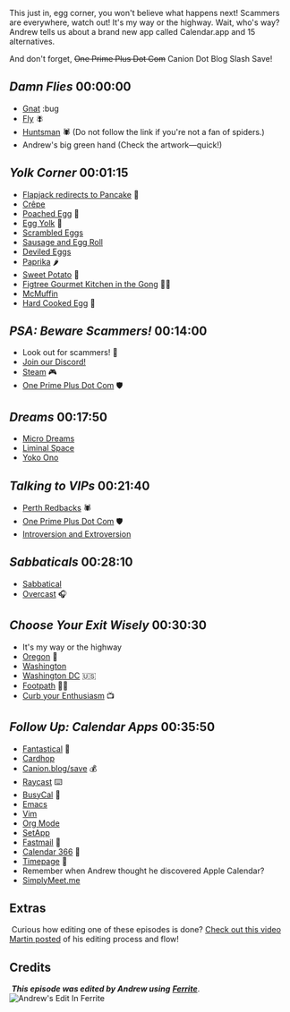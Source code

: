 This just in, egg corner, you won't believe what happens next! Scammers are everywhere, watch out! It's my way or the highway. Wait, who's way? Andrew tells us about a brand new app called Calendar.app and 15 alternatives.

And don't forget, ~~One Prime Plus Dot Com~~ Canion Dot Blog Slash Save!

## _Damn Flies_ 00:00:00
- [Gnat](https://en.wikipedia.org/wiki/Gnat) :bug
- [Fly](https://en.wikipedia.org/wiki/Fly) 🪰
- [Huntsman](https://en.wikipedia.org/wiki/Huntsman_spider) 🕷️ (Do not follow the link if you're not a fan of spiders.)
- Andrew's big green hand (Check the artwork—quick!)

## _Yolk Corner_ 00:01:15
- [Flapjack redirects to Pancake](https://en.wikipedia.org/wiki/Pancake) 🥞
- [Crêpe](https://en.wikipedia.org/wiki/Cr%C3%AApe)
- [Poached Egg](https://en.wikipedia.org/wiki/Poached_egg) 🥚
- [Egg Yolk](https://en.wikipedia.org/wiki/Yolk) 🍳
- [Scrambled Eggs](https://en.wikipedia.org/wiki/Scrambled_eggs)
- [Sausage and Egg Roll](https://www.womensweeklyfood.com.au/recipes/sausage-rolls-4262)
- [Deviled Eggs](https://en.wikipedia.org/wiki/Deviled_egg)
- [Paprika](https://en.wikipedia.org/wiki/Paprika) 🌶️
- [Sweet Potato](https://en.wikipedia.org/wiki/Sweet_potato) 🍠
- [Figtree Gourmet Kitchen in the Gong](https://www.fgk.com.au/) 👩‍🍳
- [McMuffin](https://en.wikipedia.org/wiki/McMuffin)
- [Hard Cooked Egg](https://en.wikipedia.org/wiki/Boiled_egg) 🥚

## _PSA: Beware Scammers!_ 00:14:00
- Look out for scammers! 🚨
- [Join our Discord!](https://discord.gg/mzdB2ug)
- [Steam](https://store.steampowered.com/) 🎮
- [One Prime Plus Dot Com](https://oneprimeplus.com) 🛡️

## _Dreams_ 00:17:50
- [Micro Dreams](https://www.quora.com/Is-it-normal-to-have-multiple-dreams-every-single-night-Is-it-a-sign-of-anything?share=1)
- [Liminal Space](<https://en.wikipedia.org/wiki/Liminal_space_(aesthetic)>)
- [Yoko Ono](https://en.wikipedia.org/wiki/Yoko_Ono)

## _Talking to VIPs_ 00:21:40
- [Perth Redbacks](https://en.wikipedia.org/wiki/Perth_Redbacks) 🕷️
- [One Prime Plus Dot Com](https://oneprimeplus.com) 🛡️
- [Introversion and Extroversion](https://en.wikipedia.org/wiki/Extraversion_and_introversion)

## _Sabbaticals_ 00:28:10
- [Sabbatical](https://en.wikipedia.org/wiki/Sabbatical)
- [Overcast](https://overcast.fm) 🎧

## _Choose Your Exit Wisely_ 00:30:30
- It's my way or the highway
- [Oregon](https://en.wikipedia.org/wiki/Oregon) 🌲
- [Washington](<https://en.wikipedia.org/wiki/Washington_(state)>)
- [Washington DC](https://en.wikipedia.org/wiki/Washington,_D.C.) 🇺🇸
- [Footpath](https://en.wikipedia.org/wiki/Footpath) 🚶‍♂️
- [Curb your Enthusiasm](https://www.themoviedb.org/tv/4546-curb-your-enthusiasm) 📺

## _Follow Up: Calendar Apps_ 00:35:50
- [Fantastical](https://flexibits.com/fantastical) 📆
- [Cardhop](https://flexibits.com/cardhop)
- [Canion.blog/save](https://canion.blog/save) 💰
- [Raycast](https://www.raycast.com/) ⌨️
- [BusyCal](https://www.busymac.com/busycal/) 📆
- [Emacs](https://en.wikipedia.org/wiki/Emacs)
- [Vim](<https://en.wikipedia.org/wiki/Vim_(text_editor)>)
- [Org Mode](https://en.wikipedia.org/wiki/Org-mode)
- [SetApp](https://setapp.com/)
- [Fastmail](https://www.fastmail.com/) 📧
- [Calendar 366](https://nspektor.com/) 📆
- [Timepage](https://moleskinestudio.com/timepage/) 📆
- Remember when Andrew thought he discovered Apple Calendar?
- [SimplyMeet.me](https://simplymeet.me/en/)

## Extras
​
Curious how editing one of these episodes is done? [Check out this video Martin posted](https://www.youtube.com/watch?v=eMSRXU3_Cvo) of his editing process and flow!
​
​
## Credits
​
**_This episode was edited by Andrew using_** [**_Ferrite_**](https://www.wooji-juice.com/products/ferrite).
​
![Andrew's Edit In Ferrite](https://cdn.hemisphericviews.com/Hemispheric%20Views%20Episode%20080%20Edit.png)

